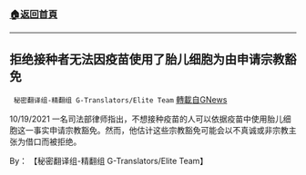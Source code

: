 ###  [:house:返回首頁](https://github.com/ourhimalayas/txt)
---


## 拒绝接种者无法因疫苗使用了胎儿细胞为由申请宗教豁免
` 秘密翻译组-精翻组 G-Translators/Elite Team` [轉載自GNews](https://gnews.org/zh-hans/1612315/)

10/19/2021 一名司法部律师指出，不想接种疫苗的人可以依据疫苗中使用胎儿细胞这一事实申请宗教豁免。然而，他估计这些宗教豁免可能会以不真诚或非宗教主张为借口而被拒绝。

By： 【秘密翻译组-精翻组 G-Translators/Elite Team】
